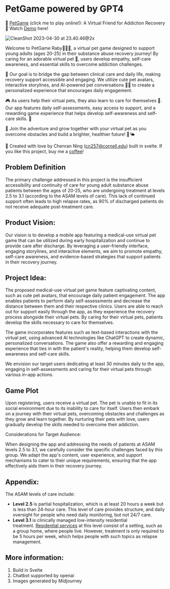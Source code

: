 # PetGame powered by GPT4
🐾 [PetGame](https://superficial-test.surge.sh/) (click me to play online!): A Virtual Friend for Addiction Recovery 🌈 Watch [Demo](https://www.youtube.com/watch?v=EivsbDk-yGk) here!

![CleanShot 2023-04-30 at 23.40.46@2x](https://p.ipic.vip/6mpw3x.png)

Welcome to PetGame Raby🐶🐱🦊, a virtual pet game designed to support young adults (ages 20-25) in their substance abuse recovery journey! By caring for an adorable virtual pet 🐾, users develop empathy, self-care awareness, and essential skills to overcome addiction challenges.

🔬 Our goal is to bridge the gap between clinical care and daily life, making recovery support accessible and engaging. We utilize cute pet avatars, interactive storylines, and AI-powered pet conversations 🤖💬 to create a personalized experience that encourages daily engagement.

🎮 As users help their virtual pets, they also learn to care for themselves 💞. Our app features daily self-assessments, easy access to support, and a rewarding game experience that helps develop self-awareness and self-care skills. 🌟

🌱 Join the adventure and grow together with your virtual pet as you overcome obstacles and build a brighter, healthier future! 🌈🌤️

💌 Created with love by Chenran Ning (cn257@cornell.edu) built in svelte. If you like this project, buy me a [coffee](https://www.buymeacoffee.com/chty627)!

## Problem Definition

The primary challenge addressed in this project is the insufficient accessibility and continuity of care for young adult substance abuse patients between the ages of 20-25, who are undergoing treatment at levels 2.5 to 3.1 (according to the ASAM levels of care). This lack of continued support often leads to high relapse rates, as 90% of discharged patients do not receive adequate post-treatment care.

## Product Vision:

Our vision is to develop a mobile app featuring a medical-use virtual pet game that can be utilized during early hospitalization and continue to provide care after discharge. By leveraging a user-friendly interface, engaging storylines, and interactive elements, we aim to promote empathy, self-care awareness, and evidence-based strategies that support patients in their recovery journey.

## Project Idea:

The proposed medical-use virtual pet game feature captivating content, such as cute pet avatars, that encourage daily patient engagement. The app enables patients to perform daily self-assessments and decrease the distance between them and their respective clinics. Users are able to reach out for support easily through the app, as they experience the recovery process alongside their virtual pets. By caring for their virtual pets, patients  develop the skills necessary to care for themselves.

The game incorporates features such as text-based interactions with the virtual pet, using advanced AI technologies like ChatGPT to create dynamic, personalized conversations. The game  also offer a rewarding and engaging experience that ties in with the patient's reality, helping them develop self-awareness and self-care skills.

We envision our target users dedicating at least 30 minutes daily to the app, engaging in self-assessments and caring for their virtual pets through various in-app actions.

## Game Plot

Upon registering, users  receive a virtual pet. The pet is unable to fit in its social environment due to its inability to care for itself. Users  then embark on a journey with their virtual pets, overcoming obstacles and challenges as they grow and learn together. By nurturing their pets with love, users  gradually develop the skills needed to overcome their addiction.

Considerations for Target Audience:

When designing the app and addressing the needs of patients at ASAM levels 2.5 to 3.1, we carefully consider the specific challenges faced by this group. We adapt the app's content, user experience, and support mechanisms to cater to their unique requirements, ensuring that the app effectively aids them in their recovery journey.

## Appendix:

The ASAM levels of care include:

- **Level 2.5** is partial hospitalization, which is at least 20 hours a week but is less than 24-hour care. This level of care provides structure, and daily oversight for people who need daily monitoring, but not 24/7 care.
- **Level 3.1** is clinically managed low-intensity residential treatment. [Residential services](https://americanaddictioncenters.org/rehab-guide/residential) at this level consist of a setting, such as a group home, where people live. However, treatment is only required to be 5 hours per week, which helps people with such topics as relapse management.

## More information:
1. Build in Svelte
2. Chatbot supported by openai
3. Images generated by Midjourney
